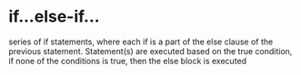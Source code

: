 # if...else-if...
series of if statements, where each if is a part of the else clause of the previous statement. Statement(s) are executed based on the true condition, if none of the conditions is true, then the else block is executed
